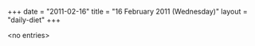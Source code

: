 +++
date = "2011-02-16"
title = "16 February 2011 (Wednesday)"
layout = "daily-diet"
+++

\<no entries\>
